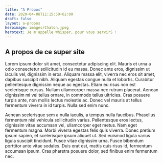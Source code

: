 ```yaml
---
title: "A Propos"
date: 2020-04-08T11:15:50+02:00
draft: false
layout: a-propos
heroimage: images/Chaton.jpeg
herotext: Je m'appelle Whisper, pour vous servir5 !
---
```


## A propos de ce super site

Lorem ipsum dolor sit amet, consectetur adipiscing elit. Mauris et urna a odio consectetur sollicitudin id eu massa. Donec ante eros, dignissim ut iaculis vel, dignissim in eros. Aliquam massa elit, viverra nec eros sit amet, dapibus suscipit nibh. Aliquam egestas congue nulla et lobortis. Curabitur pellentesque dignissim neque ac egestas. Etiam eu risus non est scelerisque cursus. Nullam ullamcorper massa nec rutrum placerat. Aenean dignissim mi vel tellus ornare, in commodo tellus ultricies. Cras posuere turpis ante, non mollis lectus molestie ac. Donec vel mauris at tellus fermentum viverra in id turpis. Nulla sed enim nunc.

Aenean scelerisque sem a nulla iaculis, a tempus nulla faucibus. Phasellus fermentum nisl vehicula sollicitudin varius. Pellentesque eros lectus, dignissim vitae accumsan vel, ullamcorper eget metus. Nam eget fermentum magna. Morbi viverra egestas felis quis viverra. Donec pretium ipsum sapien, et scelerisque ipsum aliquet ut. Sed euismod ligula varius ligula suscipit tincidunt. Fusce vitae dignissim urna. Fusce bibendum porttitor ante vitae sodales. Duis erat est, mattis quis risus id, fermentum accumsan ipsum. Cras pharetra posuere dolor, sed finibus enim fermentum nec.
